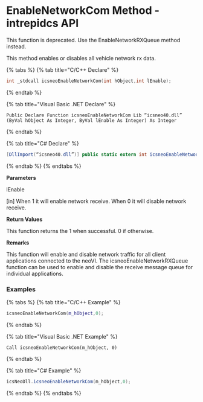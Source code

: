 # EnableNetworkCom Method - intrepidcs API

This function is deprecated. Use the EnableNetworkRXQueue method instead.

This method enables or disables all vehicle network rx data.

{% tabs %}
{% tab title="C/C++ Declare" %}
```cpp
int _stdcall icsneoEnableNetworkCom(int hObject,int lEnable);
```
{% endtab %}

{% tab title="Visual Basic .NET Declare" %}
```vbnet
Public Declare Function icsneoEnableNetworkCom Lib “icsneo40.dll” (ByVal hObject As Integer, ByVal lEnable As Integer) As Integer
```
{% endtab %}

{% tab title="C# Declare" %}
```csharp
[DllImport(“icsneo40.dll”)] public static extern int icsneoEnableNetworkCom(int hObject, int lEnable);
```
{% endtab %}
{% endtabs %}

**Parameters**

lEnable

\[in] When 1 it will enable network receive. When 0 it will disable network receive.

**Return Values**

This function returns the 1 when successful. 0 if otherwise.

**Remarks**

This function will enable and disable network traffic for all client applications connected to the neoVI. The icsneoEnableNetworkRXQueue function can be used to enable and disable the receive message queue for individual applications.

### Examples

{% tabs %}
{% tab title="C/C++ Example" %}
```cpp
icsneoEnableNetworkCom(m_hObject,0);
```
{% endtab %}

{% tab title="Visual Basic .NET Example" %}
```vbnet
Call icsneoEnableNetworkCom(m_hObject, 0)
```
{% endtab %}

{% tab title="C# Example" %}
```csharp
icsNeoDll.icsneoEnableNetworkCom(m_hObject,0);
```
{% endtab %}
{% endtabs %}
